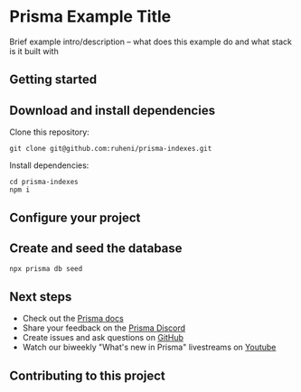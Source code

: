 # Prisma Example Title

Brief example intro/description – what does this example do and what stack is it built with

## Getting started

## Download and install dependencies

Clone this repository:

```
git clone git@github.com:ruheni/prisma-indexes.git
```

Install dependencies:

```
cd prisma-indexes
npm i
```

## Configure your project

## Create and seed the database

```
npx prisma db seed
```

## Next steps

- Check out the [Prisma docs](https://www.prisma.io/docs)
- Share your feedback on the [Prisma Discord](https://pris.ly/discord/)
- Create issues and ask questions on [GitHub](https://github.com/prisma/prisma/)
- Watch our biweekly "What's new in Prisma" livestreams on [Youtube](https://www.youtube.com/channel/UCptAHlN1gdwD89tFM3ENb6w)

## Contributing to this project
